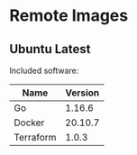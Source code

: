 # Remote Images

## Ubuntu Latest

Included software:

<!-- BEGIN GENERATED SECTION: ubuntu-latest -->

| Name | Version |
| ---- | ------- |
| Go | 1.16.6 |
| Docker | 20.10.7 |
| Terraform | 1.0.3 |

<!-- END GENERATED SECTION: ubuntu-latest -->
